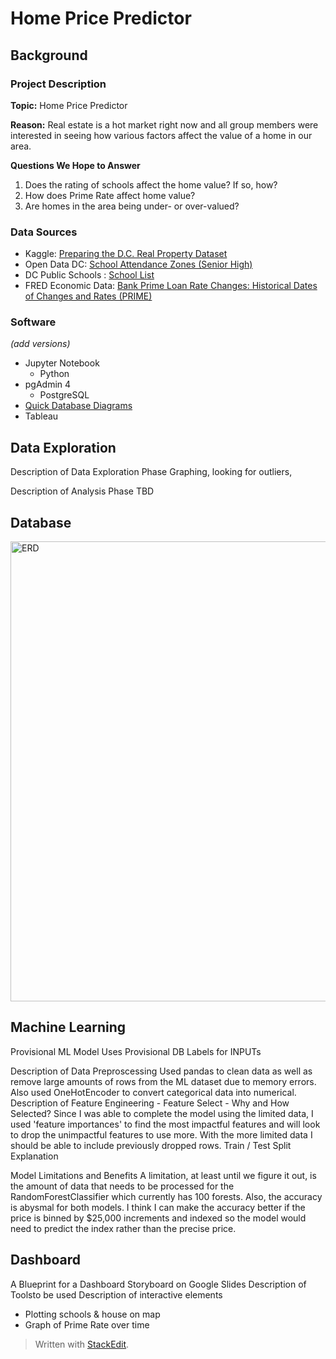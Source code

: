 # Home Price Predictor

## Background
### Project Description
**Topic:** Home Price Predictor

**Reason:** Real estate is a hot market right now and all group members were interested in seeing how various factors affect the value of a home in our area.

**Questions We Hope to Answer**
1. Does the rating of schools affect the home value? If so, how?
2. How does Prime Rate affect home value?
3. Are homes in the area being under- or over-valued?

### Data Sources
- Kaggle: [Preparing the D.C. Real Property Dataset](https://www.kaggle.com/christophercorrea/preparing-the-d-c-real-property-dataset/data)
- Open Data DC: [School Attendance Zones (Senior High)](https://opendata.dc.gov/datasets/DCGIS::school-attendance-zones-senior-high/explore?location=38.891085,-77.020974,12.00&showTable=true)
- DC Public Schools : [School List](https://profiles.dcps.dc.gov/)
- FRED Economic Data: [Bank Prime Loan Rate Changes: Historical Dates of Changes and Rates (PRIME)](https://fred.stlouisfed.org/series/PRIME)

### Software
 *(add versions)*
- Jupyter Notebook
	- Python
- pgAdmin 4
	- PostgreSQL
- [Quick Database Diagrams](https://app.quickdatabasediagrams.com/#/d/qAGqUr)
- Tableau

## Data Exploration
Description of Data Exploration Phase
Graphing, looking for outliers,

Description of Analysis Phase
TBD

## Database

<img width="736" alt="ERD" src="https://user-images.githubusercontent.com/89493488/150467257-ad2a729d-a177-4db0-ab2e-2defd93d64b9.png">

## Machine Learning

Provisional ML Model 
Uses Provisional DB
Labels for INPUTs

Description of Data Preproscessing
Used pandas to clean data as well as remove large amounts of rows from the ML dataset due to memory errors. Also used OneHotEncoder to convert categorical data into numerical.
Description of Feature Engineering - Feature Select - Why and How Selected?
Since I was able to complete the model using the limited data, I used 'feature importances' to find the most impactful features and will look to drop the unimpactful features to use more. With the more limited data I should be able to include previously dropped rows. 
Train / Test Split Explanation

Model Limitations and Benefits
A limitation, at least until we figure it out, is the amount of data that needs to be processed for the RandomForestClassifier which currently has 100 forests. Also, the accuracy is abysmal for both models. I think I can make the accuracy better if the price is binned by $25,000 increments and indexed so the model would need to predict the index rather than the precise price. 
## Dashboard

A Blueprint for a Dashboard
Storyboard on Google Slides
Description of Toolsto be used
Description of interactive elements

- Plotting schools & house on map
- Graph of Prime Rate over time

> Written with [StackEdit](https://stackedit.io/).
